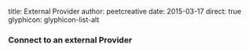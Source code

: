 title: External Provider
author: peetcreative
date: 2015-03-17
direct: true
glyphicon: glyphicon-list-alt

### Connect to an external Provider